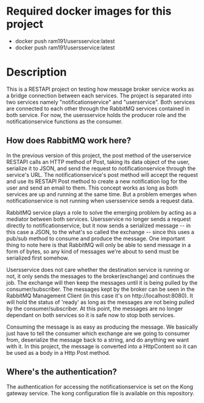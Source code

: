 # Required docker images for this project

- docker push ram191/usersservice:latest
- docker push ram191/usersservice:latest

# Description

This is a RESTAPI project on testing how message broker service works as a bridge connection between each services.
The project is separated into two services namely "notificationservice" and "userservice". Both services are connected to each other through the RabbitMQ services contained in both service. For now, the usersservice holds the producer role and the notificationservice functions as the consumer.

## How does RabbitMQ work here?

In the previous version of this project, the post method of the userservice RESTAPI calls an HTTP method of Post, taking its data object of the user, serialize it to JSON, and send the request to notificationservice through the service's URL. The notificationservice's post method will accept the request and use its RESTAPI Post method to create a new notification log for the user and send an email to them. This concept works as long as both services are up and running at the same time. But a problem emerges when notificationservice is not running when usersservice sends a request data.

RabbitMQ service plays a role to solve the emerging problem by acting as a mediator between both services. Usersservice no longer sends a request directly to notificationservice, but it now sends a serialized message -- in this case a JSON, to the what's so called the exchange -- since this uses a pub/sub method to consume and produce the message. One important thing to note here is that RabbitMQ will only be able to send message in a form of bytes, so any kind of messages we're about to send must be serialized first somehow.

Usersservice does not care whether the destination service is running or not, it only sends the messages to the broker(exchange) and continues the job. The exchange will then keep the messages until it is being pulled by the consumer/subscriber. The messages kept by the broker can be seen in the RabbitMQ Management Client (in this case it's on http://localhost:8080). It will hold the status of 'ready' as long as the messages are not being pulled by the consumer/subscriber. At this point, the messages are no longer dependant on both services so it is safe now to stop both services.

Consuming the message is as easy as producing the message. We basically just have to tell the consumer which exchange are we going to consumer from, deserialize the message back to a string, and do anything we want with it. In this project, the message is converted into a HttpContent so it can be used as a body in a Http Post method.

## Where's the authentication?

The authentication for accessing the notificationservice is set on the Kong gateway service. The kong configuration file is available on this repository.
